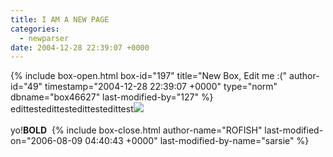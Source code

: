 ```yaml
---
title: I AM A NEW PAGE
categories:
  - newparser
date: 2004-12-28 22:39:07 +0000
---
```

{% include box-open.html box-id="197" title="New Box, Edit me :(" author-id="49" timestamp="2004-12-28 22:39:07 +0000" type="norm" dbname="box46627" last-modified-by="127" %}
edittestedittestedittestedittest<img src="http - //starmen.net/image/leftbar/holiday_sidebar.gif" /><br /><br />yo!<b>BOLD</b>&nbsp;
{% include box-close.html author-name="ROFISH" last-modified-on="2006-08-09 04:40:43 +0000" last-modified-by-name="sarsie" %}
